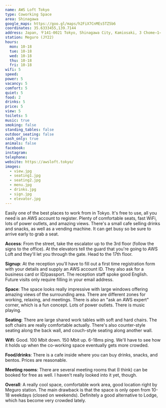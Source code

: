 ```yaml
---
name: AWS Loft Tokyo
type: Coworking Space
area: Shinagawa
google_maps: https://goo.gl/maps/h2FiX7CnMEs5TZ5b6
coordinates: 35.6333455,139.7144
address: Japan, 〒141-0021 Tokyo, Shinagawa City, Kamiosaki, 3 Chome−1−1 アマゾン新目黒オフィス（目黒セントラルスクエア）17F
station: Meguro (JY22)
hours:
  mon: 10-18
  tue: 10-18
  wed: 10-18
  thu: 10-18
  fri: 10-18
wifi: 5
speed: 
power: 5
vacancy: 5
comfort: 5
quiet: 5
food: 2
drinks: 5
price: 5
view: 5
toilets: 5
music: true
smoking: false
standing_tables: false
outdoor_seating: false
cash_only: true
animals: false
facebook: 
instagram: 
telephone: 
website: https://awsloft.tokyo/
images:
  - view.jpg
  - seating1.jpg
  - seating2.jpg
  - menu.jpg
  - drinks.jpg
  - sign.jpg
  - elevator.jpg
---
```


Easily one of the best places to work from in Tokyo. It's free to use, all you need is an AWS account to register. Plenty of comfortable seats, fast WiFi, lots of power outlets, and amazing views. There's a small cafe selling drinks and snacks, as well as a vending machine. It can get busy so be sure to arrive early to grab a seat.

**Access**: From the street, take the escalator up to the 3rd floor (follow the signs to the office). At the elevators tell the guard that you're going to AWS Loft and they'll let you through the gate. Head to the 17th floor.

**Signup**: At the reception you'll have to fill out a first time registration form with your details and supply an AWS account ID. They also ask for a business card or ID/passport. The reception staff spoke good English. Future visits only require filling in your email address.

**Space**: The space looks really impressive with large windows offering amazing views of the surrounding area. There are different zones for working, relaxing, and meetings. There is also an "ask an AWS expert" corner, which is a fun concept. Lots of power outlets. There is music playing.

**Seating**: There are large shared work tables with soft and hard chairs. The soft chairs are really comfortable actually. There's also counter-style seating along the back wall, and couch-style seating along another wall.

**Wifi**: Good. 100 Mbit down. 150 Mbit up. 6-18ms ping. We'll have to see how it holds up when the co-working space eventually gets more crowded.

**Food/drinks**: There is a cafe inside where you can buy drinks, snacks, and bentos. Prices are reasonable.

**Meeting rooms**: There are several meeting rooms that (I think) can be booked for free as well. I haven't really looked into it yet, though.

**Overall**: A really cool space, comfortable work area, good location right by Meguro station. The main drawback is that the space is only open from 10-18 weekdays (closed on weekends). Definitely a good alternative to Lodge, which has become very crowded lately.